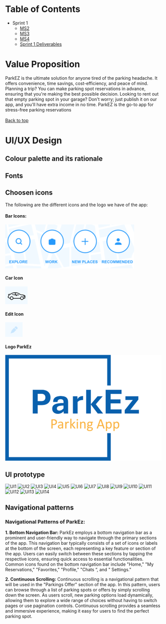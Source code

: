 # Table of Contents

* Sprint 1
  * [MS2](./sprint-1/MS2.md)
  * [MS3](./sprint-1/MS3.md)
  * [MS4](./sprint-1/MS4.md)
  * [Sprint 1 Deliverables](./sprint-1/Sprint%201.md)

# Value Proposition

ParkEZ is the ultimate solution for anyone tired of the parking headache. It offers convenience, time savings, cost-efficiency, and peace of mind. Planning a trip? You can make parking spot reservations in advance, ensuring that you're making the best possible decision. Looking to rent out that empty parking spot in your garage? Don't worry; just publish it on our app, and you'll have extra income in no time. ParkEZ is the go-to app for stress-free parking reservations <br><br>
[Back to top](/sprint-2/MS6.md)

# UI/UX Design 
## Colour palette and its rationale

## Fonts

## Choosen icons

The following are the different icons and the logo we have of the app:

#### Bar Icons:

![barIcons](https://github.com/ISIS3510-202320-Team13/Wiki/blob/main/assets/MS6/BarIcons.png)

#### Car Icon

![CarIcon](https://github.com/ISIS3510-202320-Team13/Wiki/blob/main/assets/MS6/CarIcon.png)

#### Edit Icon

![EditIcon](https://github.com/ISIS3510-202320-Team13/Wiki/blob/main/assets/MS6/EditIcon.png)

#### Logo ParkEz

![LogoParkEz](https://github.com/ISIS3510-202320-Team13/Wiki/blob/main/assets/MS6/LogoParkEzUltimoModelo.png)

## UI prototype
![UI1](https://github.com/ISIS3510-202320-Team13/Wiki/blob/main/assets/MS6/iPhone%2014%20Pro%20%E2%80%93%201.png)
![UI2](https://github.com/ISIS3510-202320-Team13/Wiki/blob/main/assets/MS6/iPhone%2014%20Pro%20%E2%80%93%202.png)
![UI3](https://github.com/ISIS3510-202320-Team13/Wiki/blob/main/assets/MS6/iPhone%2014%20Pro%20%E2%80%93%203.png)
![UI4](https://github.com/ISIS3510-202320-Team13/Wiki/blob/main/assets/MS6/iPhone%2014%20Pro%20%E2%80%93%204.png)
![UI5](https://github.com/ISIS3510-202320-Team13/Wiki/blob/main/assets/MS6/iPhone%2014%20Pro%20%E2%80%93%205.png)
![UI6](https://github.com/ISIS3510-202320-Team13/Wiki/blob/main/assets/MS6/iPhone%2014%20Pro%20%E2%80%93%206.png)
![UI7](https://github.com/ISIS3510-202320-Team13/Wiki/blob/main/assets/MS6/iPhone%2014%20Pro%20%E2%80%93%207.png)
![UI8](https://github.com/ISIS3510-202320-Team13/Wiki/blob/main/assets/MS6/iPhone%2014%20Pro%20%E2%80%93%208.png)
![UI9](https://github.com/ISIS3510-202320-Team13/Wiki/blob/main/assets/MS6/iPhone%2014%20Pro%20%E2%80%93%209.png)
![UI10](https://github.com/ISIS3510-202320-Team13/Wiki/blob/main/assets/MS6/iPhone%2014%20Pro%20%E2%80%93%2010.png)
![UI11](https://github.com/ISIS3510-202320-Team13/Wiki/blob/main/assets/MS6/iPhone%2014%20Pro%20%E2%80%93%2011.png)
![UI12](https://github.com/ISIS3510-202320-Team13/Wiki/blob/main/assets/MS6/iPhone%2014%20Pro%20%E2%80%93%2012.png)
![UI13](https://github.com/ISIS3510-202320-Team13/Wiki/blob/main/assets/MS6/iPhone%2014%20Pro%20%E2%80%93%2013.png)
![UI14](https://github.com/ISIS3510-202320-Team13/Wiki/blob/main/assets/MS6/iPhone%2014%20Pro%20%E2%80%93%2014.png)

## Navigational patterns
### Navigational Patterns of ParkEz:
**1. Bottom Navigation Bar:**
ParkEz employs a bottom navigation bar as a prominent and user-friendly way to navigate through the primary sections of the app. This navigation bar typically consists of a set of icons or labels at the bottom of the screen, each representing a key feature or section of the app. Users can easily switch between these sections by tapping the respective icons, ensuring quick access to essential functionalities. Common icons found on the bottom navigation bar include "Home," "My Reservations," "Favorites," "Profile," "Chats “, and " Settings."


**2. Continuous Scrolling:**
Continuous scrolling is a navigational pattern that will be used in the "Parkings Offer" section of the app. In this pattern, users can browse through a list of parking spots or offers by simply scrolling down the screen. As users scroll, new parking options load dynamically, allowing them to explore a wide range of choices without having to switch pages or use pagination controls. Continuous scrolling provides a seamless and immersive experience, making it easy for users to find the perfect parking spot.
